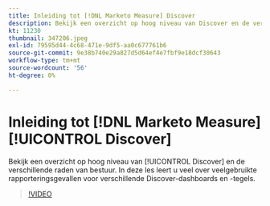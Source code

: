 ```yaml
---
title: Inleiding tot [!DNL Marketo Measure] Discover
description: Bekijk een overzicht op hoog niveau van Discover en de verschillende borden. In deze les leert u veel over veelgebruikte rapporteringsgevallen voor verschillende Discover-dashboards en -tegels.
kt: 11230
thumbnail: 347206.jpeg
exl-id: 79595d44-4c68-471e-9df5-aa0c677761b6
source-git-commit: 9e38b740e29a827d5d64ef4e7fbf9e18dcf30643
workflow-type: tm+mt
source-wordcount: '56'
ht-degree: 0%

---
```


# Inleiding tot [!DNL Marketo Measure] [!UICONTROL Discover]

Bekijk een overzicht op hoog niveau van [!UICONTROL Discover] en de verschillende raden van bestuur. In deze les leert u veel over veelgebruikte rapporteringsgevallen voor verschillende Discover-dashboards en -tegels.

>[!VIDEO](https://video.tv.adobe.com/v/347206/?quality=12&learn=on)
